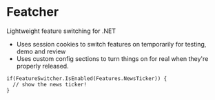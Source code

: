 Featcher
========

Lightweight feature switching for .NET

* Uses session cookies to switch features on temporarily for testing, demo and review
* Uses custom config sections to turn things on for real when they're properly released.

```
if(FeatureSwitcher.IsEnabled(Features.NewsTicker)) {
  // show the news ticker!
}
```


